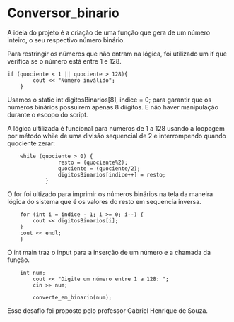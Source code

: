 # Conversor_binario
A ideia do projeto é a criação de uma função que gera de um número inteiro, o seu respectivo número binário.

Para restringir os números que não entram na lógica, foi utilizado um if que verifica se o número está entre 1 e 128.

    if (quociente < 1 || quociente > 128){
            cout << "Número inválido";
        }
    
Usamos o  static int digitosBinarios[8], indice = 0; para garantir que os números binários possuirem apenas 8 diígitos. E não haver manipulação durante o escopo do script.

A lógica ultilizada é funcional para números de 1 a 128 usando a loopagem por método while de uma divisão sequencial de 2 e interrompendo quando quociente zerar:

        while (quociente > 0) {
                    resto = (quociente%2);
                    quociente = (quociente/2);
                    digitosBinarios[indice++] = resto;
                }

O for foi ultizado para imprimir os números binários na tela da maneira lógica do sistema que é os valores do resto em sequencia inversa.

        for (int i = indice - 1; i >= 0; i--) {
            cout << digitosBinarios[i];
        }
        cout << endl;
        }

O int main traz o input para a inserção de um número e a chamada da função.

        int num;
            cout << "Digite um número entre 1 a 128: ";
            cin >> num;

            converte_em_binario(num);

Esse desafio foi proposto pelo professor Gabriel Henrique de Souza.
